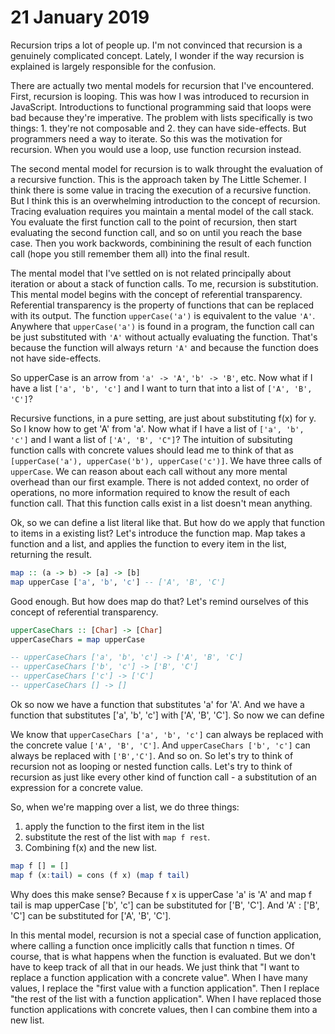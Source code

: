 # 21 January 2019

Recursion trips a lot of people up.
I'm not convinced that recursion is a genuinely complicated concept.
Lately, I wonder if the way recursion is explained is largely responsible for the
confusion.

There are actually two mental models for recursion that I've encountered.
First, recursion is looping.
This was how I was introduced to recursion in JavaScript.
Introductions to functional programming said that loops were bad because they're
imperative.
The problem with lists specifically is two things: 1. they're not composable
and 2. they can have side-effects.
But programmers need a way to iterate. 
So this was the motivation for recursion.
When you would use a loop, use function recursion instead.

The second mental model for recursion is to walk throught the evaluation of a 
recursive function.
This is the approach taken by The Little Schemer.
I think there is some value in tracing the execution of a recursive function.
But I think this is an overwhelming introduction to the concept of recursion.
Tracing evaluation requires you maintain a mental model of the call stack.
You evaluate the first function call to the point of recursion, then start 
evaluating the second function call, and so on until you reach the base case.
Then you work backwords, combinining the result of each function call (hope you 
still remember them all) into the final result.

The mental model that I've settled on is not related principally about iteration
or about a stack of function calls.
To me, recursion is substitution.
This mental model begins with the concept of referential transparency.
Referential transparency is the property of functions that can be replaced with 
its output.
The function `upperCase('a')` is equivalent to the value `'A'`.
Anywhere that `upperCase('a')` is found in a program, the function call can be
just substituted with `'A'` without actually evaluating the function.
That's because the function will always return `'A'` and because the function 
does not have side-effects.

So upperCase is an arrow from `'a' -> 'A'`, `'b' -> 'B'`, etc.
Now what if I have a list `['a', 'b', 'c']` and I want to turn that into a list
of `['A', 'B', 'C']`?

Recursive functions, in a pure setting, are just about substituting f(x) for y.
So I know how to get 'A' from 'a'.
Now what if I have a list of `['a', 'b', 'c']` and I want a list of 
`['A', 'B', 'C"]`?
The intuition of subsituting function calls with concrete values should lead me
to think of that as `[upperCase('a'), upperCase('b'), upperCase('c')]`.
We have three calls of `upperCase`.
We can reason about each call without any more mental overhead than our first example.
There is not added context, no order of operations, no more information required to
know the result of each function call.
That this function calls exist in a list doesn't mean anything.

Ok, so we can define a list literal like that.
But how do we apply that function to items in a existing list?
Let's introduce the function map.
Map takes a function and a list, and applies the function to every item in the 
list, returning the result.

```haskell
map :: (a -> b) -> [a] -> [b]
map upperCase ['a', 'b', 'c'] -- ['A', 'B', 'C']
```

Good enough. But how does map do that?
Let's remind ourselves of this concept of referential transparency.

```haskell
upperCaseChars :: [Char] -> [Char]
upperCaseChars = map upperCase

-- upperCaseChars ['a', 'b', 'c'] -> ['A', 'B', 'C'] 
-- upperCaseChars ['b', 'c'] -> ['B', 'C'] 
-- upperCaseChars ['c'] -> ['C'] 
-- upperCaseChars [] -> [] 
```

Ok so now we have a function that substitutes 'a' for 'A'.
And we have a function that substitutes ['a', 'b', 'c'] with ['A', 'B', 'C'].
So now we can define 

We know that `upperCaseChars ['a', 'b', 'c']` can always be replaced with the 
concrete value `['A', 'B', 'C']`. 
And `upperCaseChars ['b', 'c']` can always be replaced with `['B','C']`.
And so on.
So let's try to think of recursion not as looping or nested function calls.
Let's try to think of recursion as just like every other kind of function call - 
a substitution of an expression for a concrete value.

So, when we're mapping over a list, we do three things:
1. apply the function to the first item in the list
2. substitute the rest of the list with `map f rest`.
3. Combining f(x) and the new list.

```haskell
map f [] = []
map f (x:tail) = cons (f x) (map f tail)
```

Why does this make sense?
Because f x is upperCase 'a' is 'A' and map f tail is map upperCase ['b', 'c']
can be substituted for ['B', 'C'].
And 'A' : ['B', 'C'] can be substituted for ['A', 'B', 'C'].

In this mental model, recursion is not a special case of function application,
where calling a function once implicitly calls that function n times.
Of course, that is what happens when the function is evaluated.
But we don't have to keep track of all that in our heads.
We just think that "I want to replace a function application with a concrete 
value".
When I have many values, I replace the "first value with a function application".
Then I replace "the rest of the list with a function application".
When I have replaced those function applications with concrete values, then I 
can combine them into a new list.
